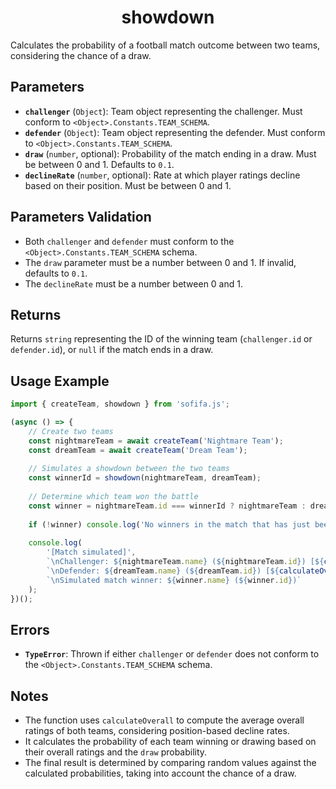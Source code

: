 <h1 align="center">showdown</h1>

Calculates the probability of a football match outcome between two teams, considering the chance of a draw.

## Parameters

- **`challenger`** (`Object`): Team object representing the challenger. Must conform to `<Object>.Constants.TEAM_SCHEMA`.
- **`defender`** (`Object`): Team object representing the defender. Must conform to `<Object>.Constants.TEAM_SCHEMA`.
- **`draw`** (`number`, optional): Probability of the match ending in a draw. Must be between 0 and 1. Defaults to `0.1`.
- **`declineRate`** (`number`, optional): Rate at which player ratings decline based on their position. Must be between 0 and 1.

## Parameters Validation

- Both `challenger` and `defender` must conform to the `<Object>.Constants.TEAM_SCHEMA` schema.
- The `draw` parameter must be a number between 0 and 1. If invalid, defaults to `0.1`.
- The `declineRate` must be a number between 0 and 1.

## Returns

Returns `string` representing the ID of the winning team (`challenger.id` or `defender.id`), or `null` if the match ends in a draw.

## Usage Example

```javascript
import { createTeam, showdown } from 'sofifa.js';

(async () => {
    // Create two teams
    const nightmareTeam = await createTeam('Nightmare Team');
    const dreamTeam = await createTeam('Dream Team');
    
    // Simulates a showdown between the two teams
    const winnerId = showdown(nightmareTeam, dreamTeam);
    
    // Determine which team won the battle
    const winner = nightmareTeam.id === winnerId ? nightmareTeam : dreamTeam;
    
    if (!winner) console.log('No winners in the match that has just been simulated. The end result was a draw!');
    
    console.log(
        '[Match simulated]',
        `\nChallenger: ${nightmareTeam.name} (${nightmareTeam.id}) [${calculateOverall(Object.values(nightmareTeam.lineup).flat()).toFixed(2)}]`,
        `\nDefender: ${dreamTeam.name} (${dreamTeam.id}) [${calculateOverall(Object.values(dreamTeam.lineup).flat()).toFixed(2)}]\n`,
        `\nSimulated match winner: ${winner.name} (${winner.id})`
    );
})();
```

## Errors

- **`TypeError`**: Thrown if either `challenger` or `defender` does not conform to the `<Object>.Constants.TEAM_SCHEMA` schema.

## Notes

- The function uses `calculateOverall` to compute the average overall ratings of both teams, considering position-based decline rates.
- It calculates the probability of each team winning or drawing based on their overall ratings and the `draw` probability.
- The final result is determined by comparing random values against the calculated probabilities, taking into account the chance of a draw.